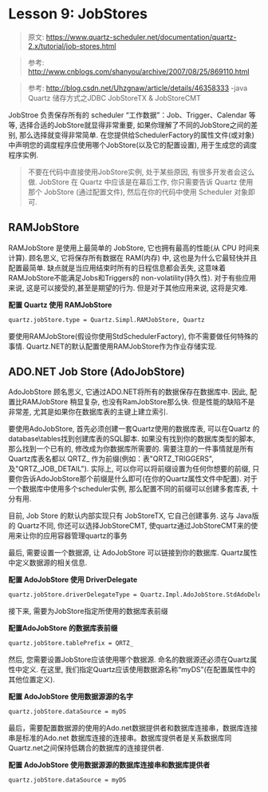 # Lesson 9: JobStores

> 原文: https://www.quartz-scheduler.net/documentation/quartz-2.x/tutorial/job-stores.html

> 参考: http://www.cnblogs.com/shanyou/archive/2007/08/25/869110.html

> 参考: http://blog.csdn.net/Uhzgnaw/article/details/46358333  -java Quartz 储存方式之JDBC JobStoreTX & JobStoreCMT


JobStroe 负责保存所有的 scheduler “工作数据”：Job、Trigger、Calendar 等等, 选择合适的JobStore就显得非常重要, 如果你理解了不同的JobStore之间的差别, 那么选择就变得非常简单. 在您提供给SchedulerFactory的属性文件(或对象) 中声明您的调度程序应使用哪个JobStore(以及它的配置设置), 用于生成您的调度程序实例.

> 不要在代码中直接使用JobStore实例, 处于某些原因, 有很多开发者会这么做. JobStore 在 Quartz 中应该是在幕后工作, 你只需要告诉 Quartz 使用那个 JobStore (通过配置文件), 然后在你的代码中使用 Scheduler 对象即可.

## RAMJobStore

RAMJobStore 是使用上最简单的 JobStore, 它也拥有最高的性能(从 CPU 时间来计算). 顾名思义, 它将保存所有数据在 RAM(内存) 中, 这也是为什么它最轻快并且配置最简单. 缺点就是当应用结束时所有的日程信息都会丢失, 这意味着RAMJobStore不能满足Jobs和Triggers的 non-volatility(持久性). 对于有些应用来说, 这是可以接受的,甚至是期望的行为. 但是对于其他应用来说, 这将是灾难.

**配置 Quartz 使用 RAMJobStore**

```xml
quartz.jobStore.type = Quartz.Simpl.RAMJobStore, Quartz
```

要使用RAMJobStore(假设你使用StdSchedulerFactory), 你不需要做任何特殊的事情. Quartz.NET的默认配置使用RAMJobStore作为作业存储实现.

## ADO.NET Job Store (AdoJobStore)

AdoJobStore 顾名思义, 它通过ADO.NET将所有的数据保存在数据库中. 因此, 配置比RAMJobStore 稍显复杂, 也没有RamJobStore那么快. 但是性能的缺陷不是非常差, 尤其是如果你在数据库表的主键上建立索引.

要使用AdoJobStore, 首先必须创建一套Quartz使用的数据库表, 可以在Quartz 的database\tables找到创建库表的SQL脚本. 如果没有找到你的数据库类型的脚本, 那么找到一个已有的, 修改成为你数据库所需要的. 需要注意的一件事情就是所有Quartz库表名都以 QRTZ_ 作为前缀(例如：表"QRTZ_TRIGGERS",及"QRTZ_JOB_DETAIL"). 实际上, 可以你可以将前缀设置为任何你想要的前缀, 只要你告诉AdoJobStore那个前缀是什么即可(在你的Quartz属性文件中配置). 对于一个数据库中使用多个scheduler实例, 那么配置不同的前缀可以创建多套库表, 十分有用.

目前, Job Store 的默认内部实现只有 JobStoreTX, 它自己创建事务. 这与 Java版的 Quartz不同, 你还可以选择JobStoreCMT, 使quartz通过JobStoreCMT来的使用来让你的应用容器管理quartz的事务

最后, 需要设置一个数据源, 让 AdoJobStore 可以链接到你的数据库. Quartz属性中定义数据源的相关信息.

**配置 AdoJobStore 使用 DriverDelegate**
```xml
quartz.jobStore.driverDelegateType = Quartz.Impl.AdoJobStore.StdAdoDelegate, Quartz
```

接下来, 需要为JobStore指定所使用的数据库表前缀

**配置AdoJobStore 的数据库表前缀**
```xml
quartz.jobStore.tablePrefix = QRTZ_
```

然后, 您需要设置JobStore应该使用哪个数据源. 命名的数据源还必须在Quartz属性中定义. 在这里, 我们指定Quartz应该使用数据源名称“myDS”(在配置属性中的其他位置定义).

**配置 AdoJobStore 使用数据源源的名字**
```xml
quartz.jobStore.dataSource = myDS
```

最后，需要配置数据源的使用的Ado.net数据提供者和数据库连接串，数据库连接串是标准的Ado.net 数据库连接的连接串。数据库提供者是关系数据库同Quartz.net之间保持低耦合的数据库的连接提供者.

**配置 AdoJobStore 使用数据源源的数据库连接串和数据库提供者**
```xml
quartz.jobStore.dataSource = myDS
```





